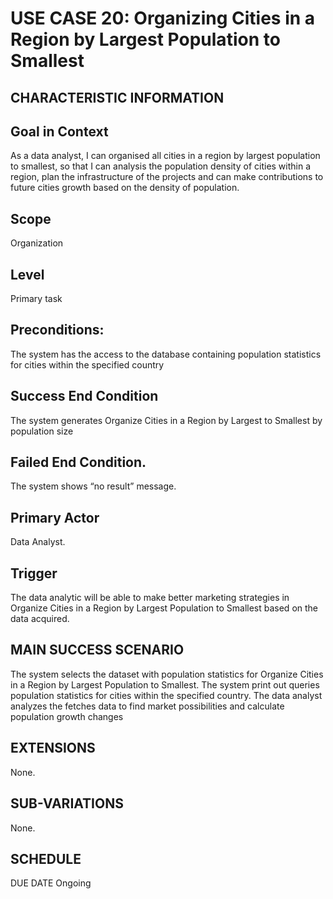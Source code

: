 # USE CASE 20: Organizing Cities in a Region by Largest Population to Smallest
## CHARACTERISTIC INFORMATION
## Goal in Context
As a data analyst, I can organised all cities in a region by largest population to smallest, so that I can analysis the population density of cities within a region, plan the infrastructure of the projects and can make contributions to future cities growth based on the density of population.
## Scope
Organization
## Level
Primary task
## Preconditions:
The system has the access to the database containing population statistics for cities within the specified country
## Success End Condition
The system generates Organize Cities in a Region by Largest to Smallest by population size
## Failed End Condition.
The system shows “no result” message.
## Primary Actor
Data Analyst.
## Trigger
The data analytic will be able to make better marketing strategies in Organize Cities in a Region by Largest Population to Smallest based on the data acquired.
## MAIN SUCCESS SCENARIO
The system selects the dataset with population statistics for Organize Cities in a Region by Largest Population to Smallest.
The system print out queries population statistics for cities within the specified country.
The data analyst analyzes the fetches data to find market possibilities and calculate population growth changes
## EXTENSIONS
None.
## SUB-VARIATIONS
None.
## SCHEDULE
DUE DATE
Ongoing